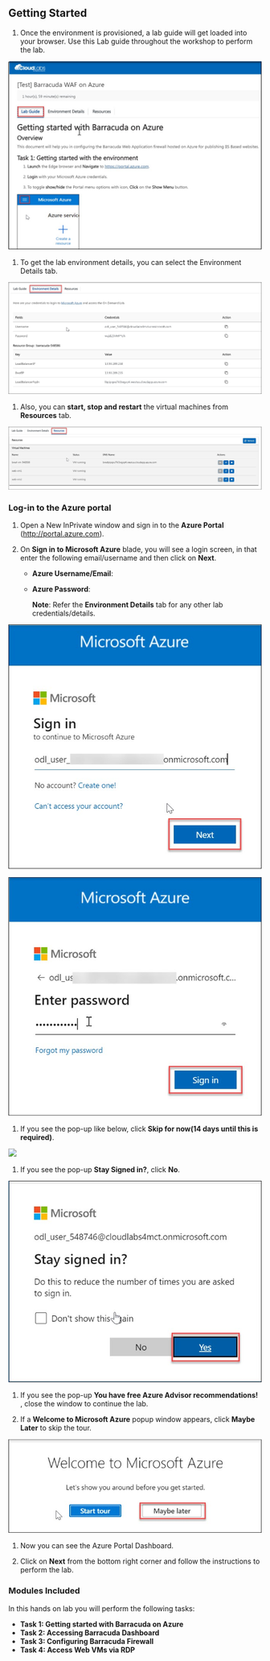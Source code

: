 ## **Getting Started**

1. Once the environment is provisioned, a lab guide will get loaded into your browser. Use this Lab guide throughout the workshop to perform the lab.

  ![](../images/image003.jpg)

1. To get the lab environment details, you can select the Environment Details tab.

  ![](../images/image-001.jpg)

1. Also, you can **start, stop and restart** the virtual machines from **Resources** tab.

  ![](../images/image002.jpg)

### Log-in to the Azure portal

1. Open a New InPrivate window and sign in to the **Azure Portal** (<http://portal.azure.com>).

1. On **Sign in to Microsoft Azure** blade, you will see a login screen, in that enter the following email/username and then click on **Next**.  

   * **Azure Username/Email**:  <inject key="AzureAdUserEmail"></inject> 
   * **Azure Password**:  <inject key="AzureAdUserPassword"></inject>

        **Note**: Refer the **Environment Details** tab for any other lab credentials/details.
        
  ![](../images/image-004.jpg)
  
  ![](../images/image-005.jpg)
  
1. If you see the pop-up like below, click **Skip for now(14 days until this is required)**.

  ![](../images/image004.jpg)

1. If you see the pop-up  **Stay Signed in?**, click **No**.

  ![](../images/image-006.jpg)

1. If you see the pop-up **You have free Azure Advisor recommendations!** , close the window to continue the lab. 

1. If a **Welcome to Microsoft Azure** popup window appears, click **Maybe Later** to skip the tour.

  ![](../images/image-007.jpg)

1. Now you can see the Azure Portal Dashboard.

1. Click on **Next** from the bottom right corner and follow the instructions to perform the lab.

### Modules Included

In this hands on lab you will perform the following tasks:

- **Task 1: Getting started with Barracuda on Azure**
- **Task 2: Accessing Barracuda Dashboard**
- **Task 3: Configuring Barracuda Firewall**
- **Task 4: Access Web VMs via RDP**



